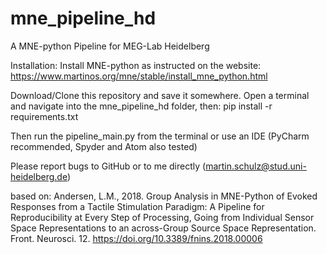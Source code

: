# mne_pipeline_hd
A MNE-python Pipeline for MEG-Lab Heidelberg

Installation:
Install MNE-python as instructed on the website:
https://www.martinos.org/mne/stable/install_mne_python.html

Download/Clone this repository and save it somewhere.
Open a terminal and navigate into the mne_pipeline_hd folder, then:
pip install -r requirements.txt

Then run the pipeline_main.py from the terminal or use an IDE (PyCharm recommended, Spyder and Atom also tested)

Please report bugs to GitHub or to me directly (martin.schulz@stud.uni-heidelberg.de)

based on:
Andersen, L.M., 2018. Group Analysis in MNE-Python of Evoked Responses from a Tactile Stimulation Paradigm: A Pipeline for Reproducibility at Every Step of Processing, Going from Individual Sensor Space Representations to an across-Group Source Space Representation. Front. Neurosci. 12. https://doi.org/10.3389/fnins.2018.00006
